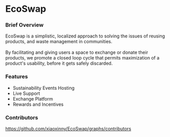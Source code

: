 # EcoSwap
### Brief Overview
EcoSwap is a simplistic, localized approach to solving the issues of reusing products, and waste management in communities.
<br> <br>
By facilitating and giving users a space to exchange or donate their products, we promote a closed loop cycle that permits maximization of a product's usability, before it gets safely discarded.

### Features
- Sustainability Events Hosting
- Live Support
- Exchange Platform
- Rewards and Incentives


### Contributors
https://github.com/xiaoxinny/EcoSwap/graphs/contributors
